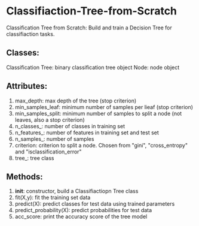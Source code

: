 # Classifiaction-Tree-from-Scratch

Classification Tree from Scratch: Build and train a Decision Tree for classifiaction tasks.

## Classes:
Classification Tree: binary classification tree object
Node: node object

## Attributes:
1. max_depth: max depth of the tree (stop criterion)
2. min_samples_leaf: minimum number of samples per lieaf  (stop criterion)
3. min_samples_split: minimum number of samples to split a node (not leaves, also a stop criterion)
4. n_classes_: number of classes in training set 
5. n_features_: number of features in training set and test set
6. n_samples_: number of samples
7. criterion: criterion to split a node. Chosen from "gini", "cross_entropy" and "isclassification_error"
8. tree_: tree class

## Methods:
1. __init__: constructor, build a Classifiactiopn Tree class
2. fit(X,y): fit the training set data
3. predict(X): predict classes for test data using trained parameters
4. predict_probability(X): predict probabilities for test data
5. acc_score: print the accuracy score of the tree model
